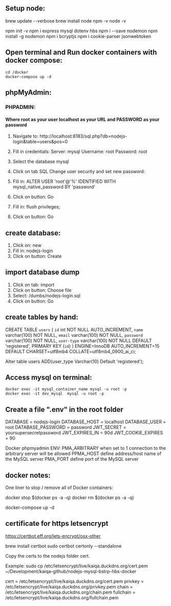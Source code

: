 
## Setup node:
brew update --verbose
brew install node
npm -v
node -v

npm init -v
npm i express mysql dotenv hbs
npm i --save nodemon
npm install -g nodemon
npm i bcryptjs
npm i cookie-parser jsonwebtoken


## Open terminal and Run docker containers with docker compose:
    cd /docker
    docker-compose up -d

## phpMyAdmin: 
### PHPADMIN:
#### Where root as your user localhost as your URL and PASSWORD as your password
1. Navigate to:  http://localhost:8183/sql.php?db=nodejs-login&table=users&pos=0
2. Fill in credentials:
        Server: mysql
        Username: root
        Password: root

3. Select the database mysql
4. Click on tab SQL
Change user security and set new password:
5. Fill in: ALTER USER 'root'@'%' IDENTIFIED WITH mysql_native_password BY 'password'
6. Click on button: Go
7. Fill in: flush privileges;
8. Click on button: Go

## create database:
1. Click on: new
2. Fill in: nodejs-login
3. Click on button: Create
## import database dump
1. Click on tab: import
2. Click on button: Choose file
3. Select: /dumbs/nodejs-login.sql
4. Click on button: Go
## create tables by hand:
CREATE TABLE `users` (
  `id` int NOT NULL AUTO_INCREMENT,
  `name` varchar(100) NOT NULL,
  `email` varchar(100) NOT NULL,
  `password` varchar(100) NOT NULL,
  `user-type` varchar(100) NOT NULL DEFAULT 'registered',
  PRIMARY KEY (`id`)
) ENGINE=InnoDB AUTO_INCREMENT=15 DEFAULT CHARSET=utf8mb4 COLLATE=utf8mb4_0900_ai_ci;

Alter table users ADD(user_type Varchar(10) Default 'registered');


## Access mysql on terminal:
    docker exec -it mysql_container_name mysql -u root -p
    docker exec -it dev_mysql  mysql -u root -p 

## Create a file ".env" in the root folder
DATABASE = nodejs-login
DATABASE_HOST = localhost
DATABASE_USER = root
DATABASE_PASSWORD = password
JWT_SECRET = yoursupersecretpassword
JWT_EXPIRES_IN = 90d
JWT_COOKIE_EXPIRES = 90

Docker phpmyadmin ENV:
PMA_ARBITRARY	when set to 1 connection to the arbitrary server will be allowed
PPMA_HOST	define address/host name of the MySQL server
PMA_PORT	define port of the MySQL server

## docker notes:
One liner to stop / remove all of Docker containers:

docker stop $(docker ps -a -q)
docker rm $(docker ps -a -q)

 docker-compose up -d

## certificate for https letsencrypt
https://certbot.eff.org/lets-encrypt/osx-other

brew install certbot
sudo certbot certonly --standalone

Copy the certs to the nodejs folder cert.

Example: sudo cp /etc/letsencrypt/live/kaiqa.duckdns.org/cert.pem ~/Development/kaiqa-github/nodejs-mysql-bstrp-hbs-docker
 
cert = /etc/letsencrypt/live/kaiqa.duckdns.org/cert.pem
privkey = /etc/letsencrypt/live/kaiqa.duckdns.org/privkey.pem
chain = /etc/letsencrypt/live/kaiqa.duckdns.org/chain.pem
fullchain = /etc/letsencrypt/live/kaiqa.duckdns.org/fullchain.pem
